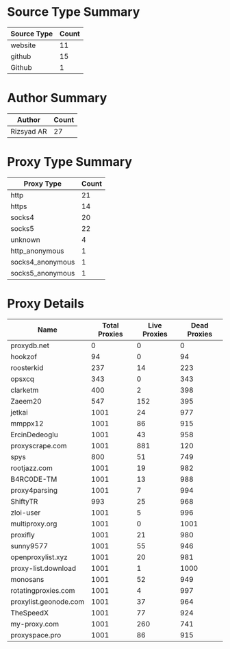 # Source Type Summary

| Source Type | Count |
|-------------|-------|
| website | 11 |
| github | 15 |
| Github | 1 |


# Author Summary

| Author | Count |
|--------|-------|
| Rizsyad AR | 27 |


# Proxy Type Summary

| Proxy Type | Count |
|------------|-------|
| http | 21 |
| https | 14 |
| socks4 | 20 |
| socks5 | 22 |
| unknown | 4 |
| http_anonymous | 1 |
| socks4_anonymous | 1 |
| socks5_anonymous | 1 |


# Proxy Details

| Name | Total Proxies | Live Proxies | Dead Proxies |
|------|---------------|--------------|---------------|
| proxydb.net | 0 | 0 | 0 |
| hookzof | 94 | 0 | 94 |
| roosterkid | 237 | 14 | 223 |
| opsxcq | 343 | 0 | 343 |
| clarketm | 400 | 2 | 398 |
| Zaeem20 | 547 | 152 | 395 |
| jetkai | 1001 | 24 | 977 |
| mmppx12 | 1001 | 86 | 915 |
| ErcinDedeoglu | 1001 | 43 | 958 |
| proxyscrape.com | 1001 | 881 | 120 |
| spys | 800 | 51 | 749 |
| rootjazz.com | 1001 | 19 | 982 |
| B4RC0DE-TM | 1001 | 13 | 988 |
| proxy4parsing | 1001 | 7 | 994 |
| ShiftyTR | 993 | 25 | 968 |
| zloi-user | 1001 | 5 | 996 |
| multiproxy.org | 1001 | 0 | 1001 |
| proxifly | 1001 | 21 | 980 |
| sunny9577 | 1001 | 55 | 946 |
| openproxylist.xyz | 1001 | 20 | 981 |
| proxy-list.download | 1001 | 1 | 1000 |
| monosans | 1001 | 52 | 949 |
| rotatingproxies.com | 1001 | 4 | 997 |
| proxylist.geonode.com | 1001 | 37 | 964 |
| TheSpeedX | 1001 | 77 | 924 |
| my-proxy.com | 1001 | 260 | 741 |
| proxyspace.pro | 1001 | 86 | 915 |
